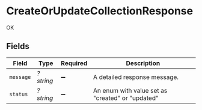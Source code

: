 # CreateOrUpdateCollectionResponse

OK


## Fields

| Field                                            | Type                                             | Required                                         | Description                                      |
| ------------------------------------------------ | ------------------------------------------------ | ------------------------------------------------ | ------------------------------------------------ |
| `message`                                        | *?string*                                        | :heavy_minus_sign:                               | A detailed response message.                     |
| `status`                                         | *?string*                                        | :heavy_minus_sign:                               | An enum with value set as "created" or "updated" |
